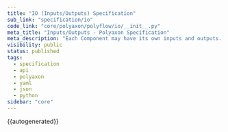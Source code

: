 ```yaml
---
title: "IO (Inputs/Outputs) Specification"
sub_link: "specification/io"
code_link: "core/polyaxon/polyflow/io/__init__.py"
meta_title: "Inputs/Outputs - Polyaxon Specification"
meta_description: "Each Component may have its own inputs and outputs. The inputs and outputs describe the expected parameters to pass to the component and their types. In the context of a DAG, inputs and outputs types are used to validate the flow of information going from one operation to another."
visibility: public
status: published
tags:
  - specification
  - api
  - polyaxon
  - yaml
  - json
  - python
sidebar: "core"
---
```


{{autogenerated}}
